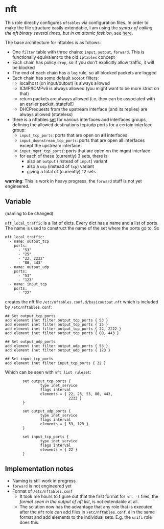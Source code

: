 
# nft

This role directly configures `nftables` via configuration files. In order to make the file structure
easily extendable, I am using the *syntax of calling the nft binary several times, but in an atomic fashion*,
see [here](https://wiki.nftables.org/wiki-nftables/index.php/Scripting#File_formats).

The base architecture for nftables is as follows:

* One `filter` table with three chains: `input`, `output`, `forward`. This is functionally equivalent to the old `iptables` concept
* Each chain has policy `drop`, so if you don't explicitly allow traffic, it will be blocked
* The end of each chain has a `log` rule, so all blocked packets are logged
* Each chain has some default `accept` filters:
  * localhost (on input/output) is always allowed
  * ICMP/ICMPv6 is always allowed (you might want to be more strict on that)
  * return packets are always allowed (i.e. they can be associated with an earlier packet, stateful!)
  * DHCPrequests from the upstream interface (and its replies) are always allowed (stateless)
* there is a nftables [set](https://wiki.nftables.org/wiki-nftables/index.php/Sets) for various interfaces and interfaces groups, defining the allowed destinations tcp/udp ports for a certain interface group:
  * `input_tcp_ports`: ports that are open on **all** interfaces
  * `input_downstream_tcp_ports`: ports that are open all interfaces except the upstream interface
  * `input_mgmt_tcp_ports`: ports that are open on the mgmt interface
  * for each of these (currently) 3 sets, there is
    * also an `output` (instead of `input`) variant
    * also a `udp` (instead of `tcp`) variant
    * giving a total of (currently) 12 sets

**warning**: This is work in heavy progress, the `forward` stuff is not yet engineered.

## Variable

(naming to be changed)

`nft_local_traffic` is a list of dicts. Every dict has a name and a list of ports. The name is used to construct the name of the set where the ports go to. So

```
nft_local_traffic:
  - name: output_tcp
    ports:
      - "53"
      - "25"
      - "22, 2222"
      - "80, 443"
  - name: output_udp
    ports:
      - "53"
      - "123"
  - name: input_tcp
    ports:
      - "22"
```

creates the nft file `/etc/nftables.conf.d/basicoutput.nft` which is included by `/etc/nftables.conf`:

```
## Set output_tcp_ports
add element inet filter output_tcp_ports { 53 }
add element inet filter output_tcp_ports { 25 }
add element inet filter output_tcp_ports { 22, 2222 }
add element inet filter output_tcp_ports { 80, 443 }

## Set output_udp_ports
add element inet filter output_udp_ports { 53 }
add element inet filter output_udp_ports { 123 }

## Set input_tcp_ports
add element inet filter input_tcp_ports { 22 }
```

Which can be seen with `nft list ruleset`:

```
        set output_tcp_ports {
                type inet_service
                flags interval
                elements = { 22, 25, 53, 80, 443,
                             2222 }
        }

```

```
        set output_udp_ports {
                type inet_service
                flags interval
                elements = { 53, 123 }
        }

```

```
        set input_tcp_ports {
                type inet_service
                flags interval
                elements = { 22 }
        }

```


## Implementation notes

* Naming is still work in progress
* `forward` is not engineered yet
* Format of `/etc/nftables.conf`
  * It took me hours to figure out that the first format for `nft -t` files, the *format seen in the output of nft list*, is not extendable at all.
  * The solution now has the advantage that any role that is executed after the `nft` role can add files in `/etc/nftables.conf.d` in the same format and add elements to the individual sets. E.g. the `unifi` role does this.

